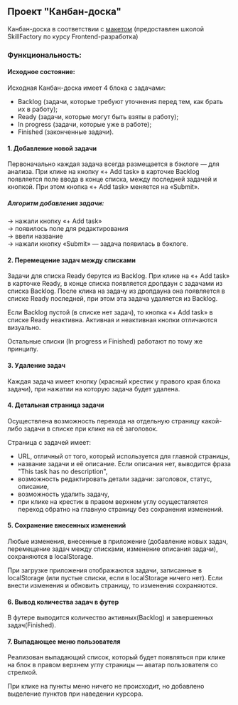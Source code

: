 <h2>Проект "Канбан-доска"</h2>

<p>Канбан-доска в соответствии с <a href='https://www.figma.com/file/gmwg0Me1T6szwVqd7KSYL6/Kanban'>макетом</a> (предоставлен школой SkillFactory по курсу Frontend-разработка)</p>

<h3>Функциональность:</h3>

<h4>Исходное состояние:</h4>

Исходная Канбан-доска имеет 4 блока с задачами:

- Backlog (задачи, которые требуют уточнения перед тем, как брать их в работу);
- Ready (задачи, которые могут быть взяты в работу);
- In progress (задачи, которые уже в работе);
- Finished (законченные задачи).

<h4>1. Добавление новой задачи</h4>
<p>Первоначально каждая задача всегда размещается в бэклоге — для анализа. При клике на кнопку «+ Add task» в карточке Backlog появляется поле ввода в конце списка, между последней задачей и кнопкой. При этом кнопка «+ Add task» меняется на «Submit».</p>

<h5>Алгоритм добавления задачи:</h5>  
→ нажали кнопку «+ Add task»<br>
→ появилось поле для редактирования <br>
→ ввели название <br>
→ нажали кнопку «Submit» — задача появилась в бэклоге.

<h4>2. Перемещение задач между списками</h4>
<p>Задачи для списка Ready берутся из Backlog. При клике на «+ Add task» в карточке Ready, в конце списка появляется дропдаун с задачами из списка Backlog. После клика на задачу из дропдауна она появляется в списке Ready последней, при этом эта задача удаляется из Backlog.</p>
<p>Если Backlog пустой (в списке нет задач), то кнопка «+ Add task» в списке Ready неактивна. Активная и неактивная кнопки отличаются визуально.</p>
<p>Остальные списки (In progress и Finished) работают по тому же принципу.</p>

<h4>3. Удаление задач</h4>
<p>Каждая задача имеет кнопку (красный крестик у правого края блока задачи), при нажатии на которую задача будет удалена.</p>

<h4>4. Детальная страница задачи</h4>
<p>Осуществлена возможность перехода на отдельную страницу какой-либо задачи в списке при клике на её заголовок.</p>
<p>Страница с задачей имеет:</p>

- URL, отличный от того, который используется для главной страницы,
- название задачи и её описание. Если описания нет, выводится фраза "This task has no description",
- возможность редактировать детали задачи: заголовок, статус, описание,
- возможность удалить задачу,
- при клике на крестик в правом верхнем углу осуществляется переход обратно на главную страницу без сохранения изменений.

<h4>5. Сохранение внесенных изменений</h4>
<p>Любые изменения, внесенные в приложение (добавление новых задач, перемещение задач между списками, изменение описания задачи), сохраняются в localStorage.</p>
<p>При загрузке приложения отображаются задачи, записанные в localStorage (или пустые списки, если в localStorage ничего нет). Если внести изменения и обновить страницу, то изменения сохраняются.</p>

<h4>6. Вывод количества задач в футер</h4>
В футере выводится количество активных(Backlog) и завершенных задач(Finished).

<h4>7. Выпадающее меню пользователя</h4>
<p>Реализован выпадающий список, который будет появляться при клике на блок в правом верхнем углу страницы — аватар пользователя со стрелкой.</p>
<p>При клике на пункты меню ничего не происходит, но добавлено выделение пунктов при наведении курсора.</p>

